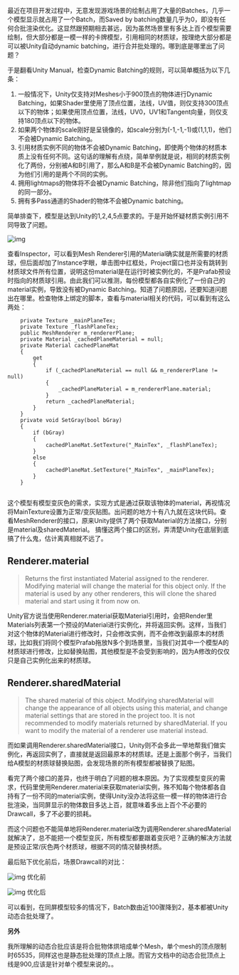 最近在项目开发过程中，无意发现游戏场景的绘制占用了大量的Batches，几乎一个模型显示就占用了一个Batch，而Saved by batching数量几乎为0，即没有任何合批渲染优化。这显然跟预期相去甚远，因为虽然场景里有多达上百个模型需要绘制，但大部分都是一模一样的卡牌模型，引用相同的材质球，按理绝大部分都是可以被Unity自动dynamic batching，进行合并批处理的。哪到底是哪里出了问题？

于是翻看Unity Manual，检查Dynamic Batching的规则，可以简单概括为以下几条：

1. 一般情况下，Unity仅支持对Meshes小于900顶点的物体进行Dynamic Batching，如果Shader里使用了顶点位置，法线，UV值，则仅支持300顶点以下的物体；如果使用顶点位置，法线，UV0，UV1和Tangent向量，则仅支持180顶点以下的物体。
2. 如果两个物体的scale刚好是呈镜像的，如scale分别为(-1,-1,-1)或(1,1,1)，他们不会被Dynamic Batching。
3. 引用材质实例不同的物体不会被Dynamic Batching，即使两个物体的材质本质上没有任何不同。这句话的理解有点绕，简单举例就是说，相同的材质实例化了两份，分别被A和B引用了，那么A和B是不会被Dynamic Batching的，因为他们引用的是两个不同的实例。
4. 拥用lightmaps的物体将不会被Dynamic Batching，除非他们指向了lightmap的同一部分。
5. 拥有多Pass通道的Shader的物体不会被Dynamic batching。

简单排查下，模型是达到Unity的1,2,4,5点要求的。于是开始怀疑材质实例引用不同导致了问题。

![img](https://images2015.cnblogs.com/blog/608996/201701/608996-20170110160148119-1478407077.png)

查看Inspector，可以看到Mesh Renderer引用的Material确实就是所需要的材质球，但后面却加了Instance字眼，单击图中红框处，Project窗口也并没有跳转到材质球文件所有位置，说明这份material是在运行时被实例化的，不是Prafab预设时指向的材质球引用。由此我们可以推测，每份模型都各自实例化了一份自己的material实例，导致没有被Dynamic Batching。知道了问题原因，还要知道问题出在哪里。检查物体上绑定的脚本，查看与material相关的代码，可以看到有这么两处：

```
    private Texture _mainPlaneTex;
    private Texture _flashPlaneTex;
    public MeshRenderer m_rendererPlane;
    private Material _cachedPlaneMaterial = null;
    private Material cachedPlaneMat
    {
        get
        {
            if (_cachedPlaneMaterial == null && m_rendererPlane != null)
            {
                _cachedPlaneMaterial = m_rendererPlane.material;
            }
            return _cachedPlaneMaterial;
        }
    }
    private void SetGray(bool bGray)
    {
        if (bGray)
        {
            cachedPlaneMat.SetTexture("_MainTex", _flashPlaneTex);
        }
        else
        {
            cachedPlaneMat.SetTexture("_MainTex", _mainPlaneTex);
        }
    }
    
```

这个模型有模型变灰色的需求，实现方式是通过获取该物体的material，再视情况将MainTexture设置为正常/变灰贴图。出问题的地方十有八九就在这块代码。查看MeshRenderer的接口，原来Unity提供了两个获取Material的方法接口，分别是material及sharedMaterial。
搞懂这两个接口的区别，弄清楚Unity在底层到底搞了什么鬼，估计离真相就不远了。

## Renderer.material

> Returns the first instantiated Material assigned to the renderer.
> Modifying material will change the material for this object only.
> If the material is used by any other renderers, this will clone the shared material and start using it from now on.

Unity官方说当使用Renderer.material获取Material引用时，会把Render里Materials列表第一个预设的Material进行实例化，并将返回实例。这样，当我们对这个物体的Material进行修改时，只会修改实例，而不会修改到最原本的材质球，比如我们将同个模型Prafab拖放N多个到场景里，当我们对其中一个模型A的材质球进行修改，比如替换贴图，其他模型是不会受到影响的，因为A修改的仅仅只是自己实例化出来的材质球。

## Renderer.sharedMaterial

> The shared material of this object.
> Modifying sharedMaterial will change the appearance of all objects using this material, and change material settings that are stored in the project too.
> It is not recommended to modify materials returned by sharedMaterial. If you want to modify the material of a renderer use material instead.

而如果调用Renderer.sharedMaterial接口，Unity则不会多此一举地帮我们做实例化，再返回实例了，直接就是返回最原本的材质球。还是上面那个例子，当我们给A模型的材质球替换贴图，会发现场景的所有模型都被替换了贴图。

看完了两个接口的差异，也终于明白了问题的根本原因。为了实现模型变灰的需求，代码里使用Renderer.material来获取material实例，殊不知每个物体都各自持有了一份不同的material实例，使得Unity没办法将这些一模一样的物体进行合批渲染，当同屏显示的物体数目多达上百，就意味着多出上百个不必要的Drawcall，多了不必要的损耗。

而这个问题也不能简单地将Renderer.material改为调用Renderer.sharedMaterial就解决了，总不能把一个模型变灰，所有模型都要跟着变灰吧？正确的解决方法就是预设正常/灰色两个材质球，根据不同的情况替换材质。

最后贴下优化前后，场景Drawcall的对比：

![img](https://images2015.cnblogs.com/blog/608996/201701/608996-20170110172134088-242841566.png)
优化前

![img](https://images2015.cnblogs.com/blog/608996/201701/608996-20170110172143697-949300779.png)
优化后

可以看到，在同屏模型较多的情况下，Batch数由近100骤降到2，基本都被Unity动态合批处理了。



**另外**

我所理解的动态合批应该是将合批物体烘培成单个Mesh，单个mesh的顶点限制时65535，同样这也是静态批处理的顶点上限。而官方文档中的动态合批顶点上线是900,应该是针对单个模型来说的。。